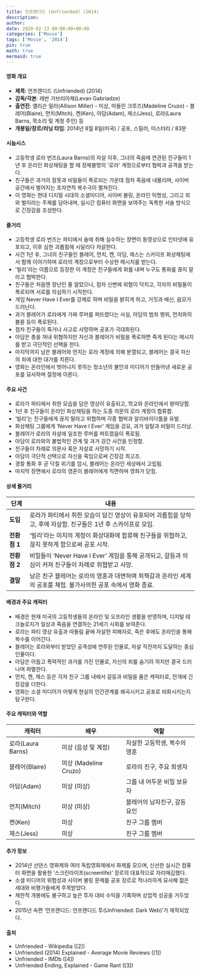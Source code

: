 ```yaml
---
title: 언프렌디드 (Unfriended) (2014)
description: 
author: 
date: 2020-02-13 00:00:00+00:00
categories: ['Movie']
tags: ['Movie', '2014']
pin: true
math: true
mermaid: true
---
```

#### 영화 개요

- **제목**: 언프렌디드 (Unfriended) (2014)  
- **감독/각본**: 레반 가브리아제(Levan Gabriadze)  
- **출연진**: 앨리슨 밀러(Allison Miller) - 미상, 마들린 크루즈(Madeline Cruzo) - 블레어(Blaire), 먼치(Mitch), 켄(Ken), 아담(Adam), 제스(Jess), 로라(Laura Barns, 목소리 및 계정 주인) 등  
- **개봉일/장르/러닝 타임**: 2014년 8월 8일(미국) / 공포, 스릴러, 미스터리 / 83분  

#### 시놉시스

- 고등학생 로라 번즈(Laura Barns)의 자살 이후, 그녀의 죽음에 연관된 친구들이 1년 후 온라인 화상채팅을 할 때 정체불명의 '로라' 계정으로부터 협박과 공격을 받는다.  
- 친구들은 과거의 잘못과 비밀들이 폭로되는 가운데 점차 죽음에 내몰리며, 사이버 공간에서 벌어지는 초자연적 복수극이 펼쳐진다.  
- 이 영화는 현대 디지털 시대의 소셜미디어, 사이버 불링, 온라인 익명성, 그리고 죄와 벌이라는 주제를 담아내며, 실시간 컴퓨터 화면을 보여주는 독특한 서술 방식으로 긴장감을 조성한다.  

#### 줄거리

- 고등학생 로라 번즈는 파티에서 술에 취해 실수하는 장면이 동영상으로 인터넷에 유포되고, 이후 심한 괴롭힘에 시달리다 자살한다.  
- 사건 1년 후, 그녀의 친구들인 블레어, 먼치, 켄, 아담, 제스는 스카이프 화상채팅에서 함께 이야기하며 로라의 계정으로부터 수상한 메시지를 받는다.  
- '빌리'라는 이름으로 등장한 이 계정은 친구들에게 화를 내며 누구도 통화를 끊지 말라고 협박한다.  
- 친구들은 처음엔 장난인 줄 알았으나, 점차 신변에 위협이 닥치고, 각자의 비밀들이 폭로되며 서로를 의심하기 시작한다.  
- 게임 Never Have I Ever를 강제로 하며 비밀을 밝히게 하고, 거짓과 배신, 음모가 드러난다.  
- 과거 블레어가 로라에게 가짜 루머를 퍼뜨렸다는 사실, 아담의 범죄 행위, 먼치와의 불륜 등이 폭로된다.  
- 점차 친구들이 죽거나 사고로 사망하며 공포가 극대화된다.  
- 아담은 총을 꺼내 위협하지만 자신과 블레어가 비밀을 폭로하면 죽게 된다는 메시지를 받고 극단적인 선택을 한다.  
- 마지막까지 남은 블레어와 먼치는 로라 계정에 의해 분열되고, 블레어는 결국 자신의 죄에 대한 대가를 치른다.  
- 영화는 온라인에서 벗어나지 못하는 청소년의 불안과 미디어가 만들어낸 새로운 공포를 묘사하며 절정에 이른다.  

#### 주요 사건

- 로라가 파티에서 취한 모습을 담은 영상이 유출되고, 학교와 온라인에서 왕따당함.  
- 1년 후 친구들이 온라인 화상채팅을 하는 도중 의문의 로라 계정이 합류함.  
- ‘빌리’는 친구들에게 끊지 말라고 위협하며 각종 협박과 알리바이다툼을 유발.  
- 화상채팅 그룹에게 ‘Never Have I Ever’ 게임을 강요, 과거 일탈과 비밀이 드러남.  
- 블레어가 로라의 자살에 일조한 루머를 퍼트렸음이 폭로됨.  
- 아담이 로라와의 불법적인 관계 및 과거 강간 사건을 인정함.  
- 친구들이 차례로 의문사 혹은 자살로 사망하기 시작.  
- 아담이 극단적 선택으로 자신을 죽임으로써 긴장감 최고조.  
- 경찰 통화 후 곧 닥칠 위기를 암시, 블레어는 온라인 세상에서 고립됨.  
- 마지막 장면에서 로라의 영혼이 블레어에게 직면하며 영화가 닫힘.  

#### 상세 줄거리

| **단계**   | **내용**                                                                                      |
|------------|-----------------------------------------------------------------------------------------------|
| **도입**   | 로라가 파티에서 취한 모습이 담긴 영상이 유포되어 괴롭힘을 당하고, 후에 자살함. 친구들은 1년 후 스카이프로 모임. |
| **전환점 1**| ‘빌리’라는 미지의 계정이 화상대화에 합류해 친구들을 위협하고, 끊지 못하게 함으로써 공포 시작.                            |
| **전환점 2**| 비밀들이 ‘Never Have I Ever’ 게임을 통해 공개되고, 갈등과 의심이 커져 친구들이 차례로 위협받고 사망.                     |
| **결말**   | 남은 친구 블레어는 로라의 영혼과 대면하며 죄책감과 온라인 세계의 공포를 체험. 불가사의한 공포 속에서 영화 종료.            |

#### 배경과 주요 캐릭터

- 배경은 현재 미국의 고등학생들의 온라인 및 오프라인 생활을 반영하며, 디지털 테크놀로지가 일상과 죽음을 연결하는 21세기 사회를 보여준다.  
- 로라는 파티 영상 유출과 따돌림 끝에 자살한 피해자로, 죽은 후에도 온라인을 통해 복수를 이어간다.  
- 블레어는 로라와부터 받았던 공격성에 연루된 인물로, 자살 직전까지 도달하는 중심 인물이다.  
- 아담은 어둡고 폭력적인 과거를 가진 인물로, 자신의 죄를 숨기려 하지만 결국 드러나며 파멸한다.  
- 먼치, 켄, 제스 등은 각자 친구 그룹 내에서 갈등과 비밀을 품은 캐릭터로, 전개에 긴장감을 더한다.  
- 영화는 소셜 미디어가 어떻게 현실의 인간관계를 왜곡시키고 공포로 비화시키는지 탐구한다.  

#### 주요 캐릭터와 역할

| **캐릭터** | **배우**           | **역할**                      |
|------------|--------------------|-------------------------------|
| 로라(Laura Barns) | 미상 (음성 및 계정) | 자살한 고등학생, 복수의 영혼          |
| 블레어(Blaire)      | 미상 (Madeline Cruzo)        | 로라의 친구, 주요 희생자               |
| 아담(Adam)          | 미상 (미상)          | 그룹 내 어두운 비밀 보유자             |
| 먼치(Mitch)          | 미상 (미상)          | 블레어의 남자친구, 갈등 요인            |
| 켄(Ken)              | 미상                 | 친구 그룹 멤버                        |
| 제스(Jess)           | 미상                 | 친구 그룹 멤버                        |

#### 추가 정보

- 2014년 선댄스 영화제와 여러 독립영화제에서 화제를 모으며, 신선한 실시간 컴퓨터 화면을 활용한 ‘스크린라이프(screenlife)’ 장르의 대표작으로 자리매김했다.  
- 소셜 미디어의 위험성과 사이버 불링 문제를 공포 장르로 적나라하게 묘사해 젊은 세대와 비평가들에게 주목받았다.  
- 제한적 개봉에도 불구하고 높은 투자 대비 수익을 기록하며 상업적 성공을 거두었다.  
- 2015년 속편 ‘언프렌디드: 언프렌디드 투(Unfriended: Dark Web)’가 제작되었다.  

#### 출처

- Unfriended - Wikipedia ([2])  
- Unfriended (2014) Explained - Average Movie Reviews ([1])  
- Unfriended - IMDb ([4])  
- Unfriended Ending, Explained - Game Rant ([3])
